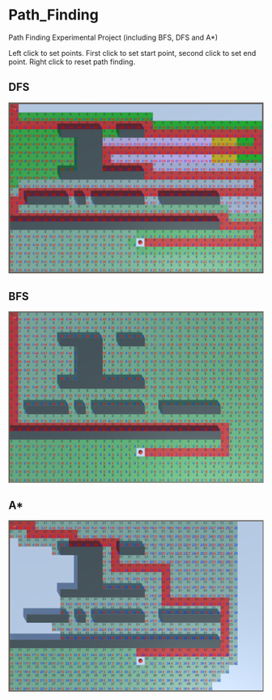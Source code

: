 # Path_Finding
Path Finding Experimental Project (including BFS, DFS and A*)

Left click to set points. First click to set start point, second click to set end point. 
Right click to reset path finding.

## DFS
![alt_text](/misc~/DFS.png)


## BFS
![alt_text](/misc~/BFS.png)


## A*
![alt_text](/misc~/AStar.png)
